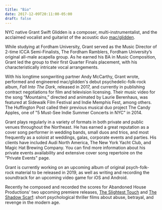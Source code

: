 ```yaml
---
title: "Bio"
date: 2017-12-09T20:11:00-05:00
draft: false
---
```

NYC native Grant Swift Glidden is a composer, multi-instrumentalist, and the acclaimed vocalist and guitarist of the acoustic duo [mac/glidden](https://macgliddenmusic.bandcamp.com). 

While studying at Fordham University, Grant served as the Music Director of 2-time ICCA Semi-Finalists, The Fordham Ramblers, Fordham University’s original all-male acapella group. As he earned his BA in Music Composition, Grant led the group to their first Quarter Finals placement, with his characteristically intricate vocal arrangements.

With his longtime songwriting partner Andy McCarthy, Grant wrote, performed and engineered mac/glidden's debut psychedelic-folk-rock album, *Fall Into The Dark*, released in 2017, and currently in publishing contract negotiations for film and television licensing. Their music video for the song “Mountains,” directed and animated by Laurie Berenhaus, was featured at Sidewalk Film Festival and Indie Memphis Fest, among others. The Huffington Post called their previous musical duo project The Candy Apples, one of "5 Must-See Indie Summer Concerts in NYC" in 2014.

Grant plays regularly in a variety of formats in both private and public venues throughout the Northeast. He has earned a great reputation as a cover song performer in wedding bands, small duos and trios, and most frequently as a soloist at weddings, galas, corporate events and parties. His clients have included Audi North America, The New York Yacht Club, and Magic Hat Brewing Company. You can find more information about his private events availability and extensive cover song repertoire on the "Private Events" page.

Grant is currently working on an upcoming album of original psych-folk-rock material to be released in 2019, as well as writing and recording the soundtrack for an upcoming video game for iOS and Android.

Recently he composed and recorded the scores for Abandoned House Productions' two upcoming premiere releases, [The Slightest Touch](https://vimeo.com/223501848) and [The Shadow Scarf](https://vimeo.com/221091888): short psychological thriller films about abuse, betrayal, and revenge in the modern age.